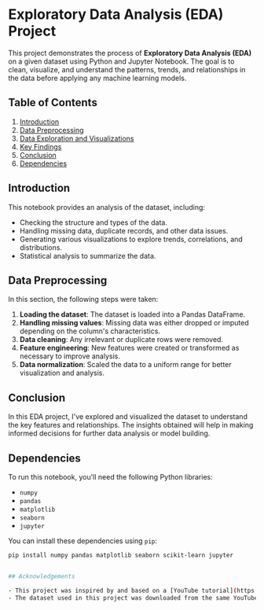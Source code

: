 # Exploratory Data Analysis (EDA) Project

This project demonstrates the process of **Exploratory Data Analysis (EDA)** on a given dataset using Python and Jupyter Notebook. The goal is to clean, visualize, and understand the patterns, trends, and relationships in the data before applying any machine learning models.

## Table of Contents

1. [Introduction](#introduction)
2. [Data Preprocessing](#data-preprocessing)
3. [Data Exploration and Visualizations](#data-exploration-and-visualizations)
4. [Key Findings](#key-findings)
5. [Conclusion](#conclusion)
6. [Dependencies](#dependencies)

## Introduction

This notebook provides an analysis of the dataset, including:

- Checking the structure and types of the data.
- Handling missing data, duplicate records, and other data issues.
- Generating various visualizations to explore trends, correlations, and distributions.
- Statistical analysis to summarize the data.

## Data Preprocessing

In this section, the following steps were taken:

1. **Loading the dataset**: The dataset is loaded into a Pandas DataFrame.
2. **Handling missing values**: Missing data was either dropped or imputed depending on the column's characteristics.
3. **Data cleaning**: Any irrelevant or duplicate rows were removed.
4. **Feature engineering**: New features were created or transformed as necessary to improve analysis.
5. **Data normalization**: Scaled the data to a uniform range for better visualization and analysis.

## Conclusion

In this EDA project, I've explored and visualized the dataset to understand the key features and relationships. The insights obtained will help in making informed decisions for further data analysis or model building.

## Dependencies

To run this notebook, you'll need the following Python libraries:

- `numpy`
- `pandas`
- `matplotlib`
- `seaborn`
- `jupyter`

You can install these dependencies using `pip`:

```bash
pip install numpy pandas matplotlib seaborn scikit-learn jupyter


## Acknowledgements

- This project was inspired by and based on a [YouTube tutorial](https://www.youtube.com/watch?v=KgCgpCIOkIs) by Rishabh Mishra. 
- The dataset used in this project was downloaded from the same YouTube channel.
